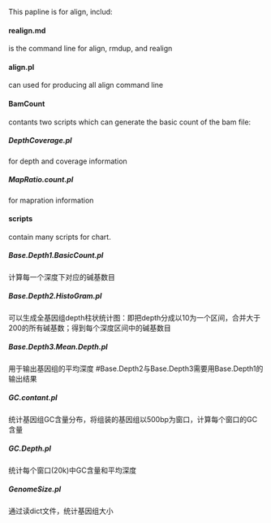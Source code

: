 This papline is for align, includ:

#### realign.md  
is the command line for align, rmdup, and realign
  
#### align.pl  
can used for producing all align command line

#### BamCount  
contants two scripts which can generate the basic count of the bam file: 
##### DepthCoverage.pl  
for depth and coverage information
##### MapRatio.count.pl  
for mapration information

#### scripts  
contain many scripts for chart.
##### Base.Depth1.BasicCount.pl  
计算每一个深度下对应的碱基数目
##### Base.Depth2.HistoGram.pl  
可以生成全基因组depth柱状统计图：即把depth分成以10为一个区间，合并大于200的所有碱基数；得到每个深度区间中的碱基数目
##### Base.Depth3.Mean.Depth.pl  
用于输出基因组的平均深度
#Base.Depth2与Base.Depth3需要用Base.Depth1的输出结果
##### GC.contant.pl  
统计基因组GC含量分布，将组装的基因组以500bp为窗口，计算每个窗口的GC含量
##### GC.Depth.pl  
统计每个窗口(20k)中GC含量和平均深度
##### GenomeSize.pl  
通过读dict文件，统计基因组大小
